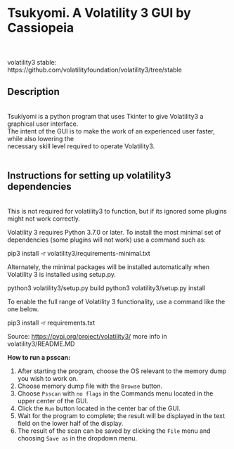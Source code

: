 # **Tsukyomi**. A Volatility 3 GUI by Cassiopeia
<br/>
<br/>
volatility3 stable: https://github.com/volatilityfoundation/volatility3/tree/stable



## Description
<br/>
Tsukiyomi is a python program that uses Tkinter to give Volatility3 a graphical user interface. <br/>
The intent of the GUI is to make the work of an experienced user faster, while also lowering the <br/>
necessary skill level required to operate Volatility3.
<br/>
<br/>

## Instructions for setting up volatility3 dependencies
<br/>
This is not required for volatility3 to function, but if its ignored some plugins might not work correctly.

Volatility 3 requires Python 3.7.0 or later. To install the most minimal set of dependencies (some plugins will not work) use a command such as:

pip3 install -r volatility3/requirements-minimal.txt

Alternately, the minimal packages will be installed automatically when Volatility 3 is installed using setup.py.

python3 volatility3/setup.py build 
python3 volatility3/setup.py install

To enable the full range of Volatility 3 functionality, use a command like the one below.

pip3 install -r requirements.txt

Source: https://pypi.org/project/volatility3/
more info in volatility3/README.MD
<br/>


**How to run a psscan:**

1. After starting the program, choose the OS relevant to the memory dump you wish to work on.
2. Choose memory dump file with the `Browse` button.
3. Choose `Psscan` with `no flags` in the Commands menu located in the upper center of the GUI.
4. Click the `Run` button located in the center bar of the GUI.
5. Wait for the program to complete; the result will be displayed in the text field on the lower half of the display.
6. The result of the scan can be saved by clicking the `File` menu and choosing `Save as` in the dropdown menu.



